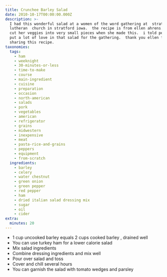 ```yaml
---
title: Crunchee Barley Salad
date: 2010-10-17T00:00:00.000Z
description: >-
  I had this wonderful salad at a women of the word gathering at  stratford  
  lutheran  church in stratford iowa.  the recipe is from ellen ahrens.  ellen
  cut her veggies into very small pieces when she made this.  i told people she
  put a lot of love in that salad for the gathering.  thank you ellen for
  sharing this recipe.
taxonomies:
  tags:
    - ham
    - weeknight
    - 30-minutes-or-less
    - time-to-make
    - course
    - main-ingredient
    - cuisine
    - preparation
    - occasion
    - north-american
    - salads
    - pork
    - vegetables
    - american
    - refrigerator
    - grains
    - midwestern
    - inexpensive
    - meat
    - pasta-rice-and-grains
    - peppers
    - equipment
    - from-scratch
  ingredients:
    - barley
    - celery
    - water chestnut
    - green onion
    - green pepper
    - red pepper
    - ham
    - dried italian salad dressing mix
    - sugar
    - oil
    - cider
extra:
  minutes: 20
---
```

 - 1 cup uncooked barley equals 2 cups cooked barley , drained well
 - You can use turkey ham for a lower calorie salad
 - Mix salad ingredients
 - Combine dressing ingredients and mix well
 - Pour over salad and toss
 - Cover and chill several hours
 - You can garnish the salad with tomato wedges and parsley
